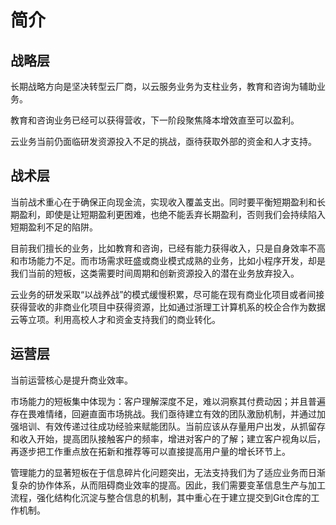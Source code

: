 # 简介

## 战略层

长期战略方向是坚决转型云厂商，以云服务业务为支柱业务，教育和咨询为辅助业务。

教育和咨询业务已经可以获得营收，下一阶段聚焦降本增效直至可以盈利。

云业务当前仍面临研发资源投入不足的挑战，亟待获取外部的资金和人才支持。

## 战术层

​​当前战术重心在于确保正向现金流，实现收入覆盖支出。同时要平衡短期盈利和长期盈利，即使是让短期盈利更困难，也绝不能丢弃长期盈利，否则我们会持续陷入短期盈利不足的陷阱。

目前我们擅长的业务，比如教育和咨询，已经有能力获得收入，只是自身效率不高和市场能力不足。而市场需求旺盛或商业模式成熟的业务，比如小程序开发，却是我们当前的短板，这类需要时间周期和创新资源投入的潜在业务放弃投入。​

云业务的研发采取“以战养战”的模式缓慢积累，尽可能在现有商业化项目或者间接获得营收的非商业化项目中获得资源，比如通过浙理工计算机系的校企合作为数据云等立项。利用高校人才和资金支持我们的商业转化。

## 运营层

​​当前运营核心是提升商业效率。

市场能力的短板集中体现为：客户理解深度不足，难以洞察其付费动因；并且普遍存在畏难情绪，回避直面市场挑战。​​我们亟待建立有效的团队激励机制，并通过加强培训、有效传递过往成功经验来赋能团队。当前应该从存量用户出发，从抓留存和收入开始，提高团队接触客户的频率，增进对客户的了解；建立客户视角以后，再逐步把工作重点放在拓新和推荐等可以直接提高用户量的增长环节上。

管理能力的显著短板在于信息碎片化问题突出，无法支持我们为了适应业务而日渐复杂的协作体系，从而阻碍商业效率的提高。因此，我们需要变革信息生产与加工流程，强化结构化沉淀与整合信息的机制，其中重心在于建立提交到Git仓库的工作机制。
